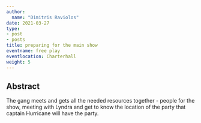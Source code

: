 ```yaml
---
author:
  name: "Dimitris Raviolos"
date: 2021-03-27
type:
- post
- posts
title: preparing for the main show
eventname: free play
eventlocation: Charterhall
weight: 5
---
```


## Abstract

The gang meets and gets all the needed resources together - people for the show, meeting with Lyndra and get to know the location of the party that captain Hurricane will have the party.
